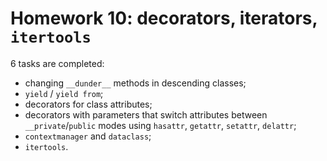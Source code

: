 # Homework 10: decorators, iterators, `itertools`

6 tasks are completed:
  - changing `__dunder__` methods in descending classes;
  - `yield` / `yield from`;
  - decorators for class attributes;
  - decorators with parameters that switch attributes between `__private`/`public` modes using `hasattr`, `getattr`, `setattr`, `delattr`;
  - `contextmanager` and `dataclass`;
  - `itertools`.
